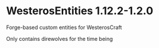 # WesterosEntities 1.12.2-1.2.0
Forge-based custom entities for WesterosCraft

Only contains direwolves for the time being
